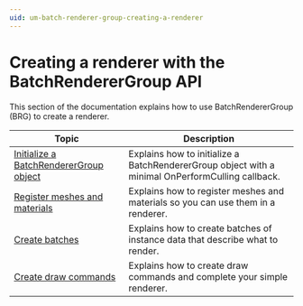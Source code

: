 ```yaml
---
uid: um-batch-renderer-group-creating-a-renderer
---
```


# Creating a renderer with the BatchRendererGroup API

This section of the documentation explains how to use BatchRendererGroup (BRG) to create a renderer.

| **Topic**                                                    | **Description**                                              |
| ------------------------------------------------------------ | ------------------------------------------------------------ |
| [Initialize a BatchRendererGroup object](batch-renderer-group-initializing.md) | Explains how to initialize a BatchRendererGroup object with a minimal OnPerformCulling callback. |
| [Register meshes and materials](batch-renderer-group-registering-meshes-and-materials.md) | Explains how to register meshes and materials so you can use them in a renderer. |
| [Create batches](batch-renderer-group-creating-batches.md)    | Explains how to create batches of instance data that describe what to render. |
| [Create draw commands](batch-renderer-group-creating-draw-commands.md) | Explains how to create draw commands and complete your simple renderer. |
